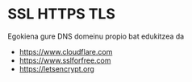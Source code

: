 # SSL HTTPS TLS

Egokiena gure DNS domeinu propio bat edukitzea da

- https://www.cloudflare.com
- https://www.sslforfree.com
- https://letsencrypt.org
